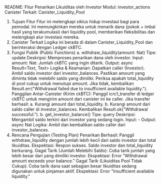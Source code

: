 README: Fitur Penarikan Likuiditas oleh Investor
Modul: investor_actions
Canister Terkait: Canister_Liquidity_Pool
1. Tujuan Fitur
Fitur ini melengkapi siklus hidup investasi bagi para pemodal. Ini memungkinkan mereka untuk menarik dana (pokok + imbal hasil yang terakumulasi) dari liquidity pool, memberikan fleksibilitas dan melengkapi alur investasi mereka.
2. Canister Terkait
Logika ini berada di dalam Canister_Liquidity_Pool dan berinteraksi dengan Ledger ckBTC.
3. Fungsi Publik (Public Functions)
a. withdraw_liquidity(amount: Nat)
Tipe: update
Deskripsi: Memproses penarikan dana oleh investor.
Input: amount: Nat: Jumlah ckBTC yang ingin ditarik.
Output: async Result<Text, Text>
Logika & Keamanan:
Dapatkan caller (Investor).
Ambil saldo investor dari investor_balances. Pastikan amount yang diminta tidak melebihi saldo yang dimiliki.
Periksa apakah total_liquidity di pool cukup untuk menutupi amount. Jika tidak, kembalikan Result.err("Withdrawal failed due to insufficient available liquidity.").
Panggilan Antar-Canister (Kirim ckBTC): Panggil icrc1_transfer di ledger ckBTC untuk mengirim amount dari canister ini ke caller.
Jika transfer berhasil:
a. Kurangi amount dari total_liquidity.
b. Kurangi amount dari saldo caller di investor_balances.
Kembalikan Result.ok("Withdrawal successful.").
b. get_investor_balance()
Tipe: query
Deskripsi: Mengambil saldo terkini dari investor yang sedang login.
Input: -
Output: async Nat
Logika: Ambil dan kembalikan saldo caller dari investor_balances.
4. Rencana Pengujian (Testing Plan)
Penarikan Berhasil:
Panggil withdraw_liquidity dengan jumlah lebih kecil dari saldo investor dan total likuiditas.
Ekspektasi: Respon sukses. Saldo investor dan total_liquidity berkurang.
Gagal Tarik (Jumlah Melebihi Saldo):
Coba tarik jumlah yang lebih besar dari yang dimiliki investor.
Ekspektasi: Error "Withdrawal amount exceeds your balance."
Gagal Tarik (Likuiditas Pool Tidak Cukup):
Coba tarik dana saat sebagian besar likuiditas sedang digunakan untuk pinjaman aktif.
Ekspektasi: Error "Insufficient available liquidity."
